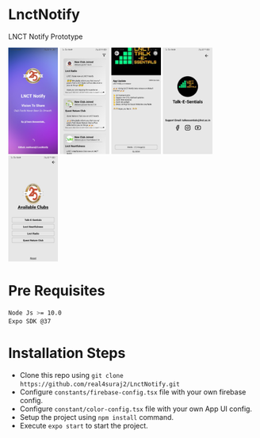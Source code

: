 # LnctNotify
LNCT Notify Prototype

<p float="left">
  <img src="assets/snapshots/snapshot_home.jpg" width="100" />
  <img src="assets/snapshots/snapshot_dashboard.jpg" width="100" /> 
  <img src="assets/snapshots/snapshot_post.jpg" width="100" />
  <img src="assets/snapshots/snapshot_info.jpg" width="100" />
  <img src="assets/snapshots/snapshot_filter.jpg" width="100" />
</p>

# Pre Requisites
```bash
Node Js >= 10.0
Expo SDK @37
```

# Installation Steps
- Clone this repo using `git clone https://github.com/real4suraj2/LnctNotify.git`
- Configure `constants/firebase-config.tsx` file with your own firebase config.
- Configure `constant/color-config.tsx` file with your own App UI config.
- Setup the project using `npm install` command.
- Execute `expo start` to start the project.

